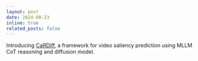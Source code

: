 ```yaml
---
layout: post
date: 2024-08-23
inline: true
related_posts: false
---
```


Introducing [CaRDiff](https://arxiv.org/abs/2408.12009), a framework for video saliency prediction using MLLM CoT reasoning and diffusion model.
